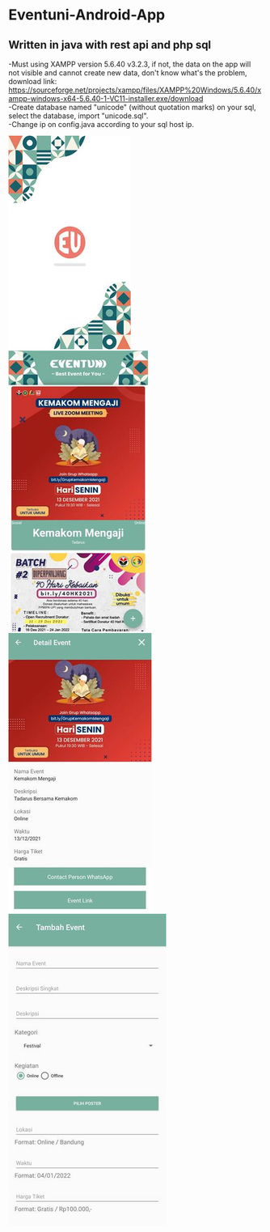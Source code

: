 # Eventuni-Android-App

## Written in java with rest api and php sql

-Must using XAMPP version 5.6.40 v3.2.3, if not, the data on the app will not visible and cannot create new data, don't know what's the problem, download link: <br/>
https://sourceforge.net/projects/xampp/files/XAMPP%20Windows/5.6.40/xampp-windows-x64-5.6.40-1-VC11-installer.exe/download <br/>
-Create database named "unicode" (without quotation marks) on your sql, select the database, import "unicode.sql". <br/>
-Change ip on config.java according to your sql host ip. <br/>

![alt text](https://github.com/rachimvdr/Eventuni-Android-App/blob/main/1.jpg?raw=true)
![alt text](https://github.com/rachimvdr/Eventuni-Android-App/blob/main/2.jpg?raw=true) <br/>
![alt text](https://github.com/rachimvdr/Eventuni-Android-App/blob/main/3.jpg?raw=true)
![alt text](https://github.com/rachimvdr/Eventuni-Android-App/blob/main/4.jpg?raw=true)
